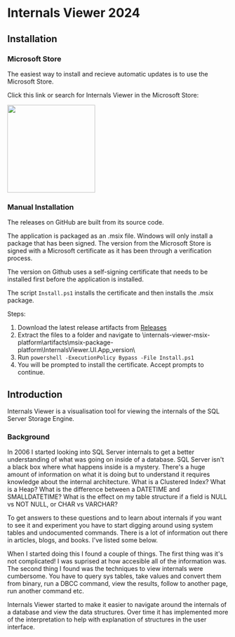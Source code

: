 

# Internals Viewer 2024

## Installation

### Microsoft Store

The easiest way to install and recieve automatic updates is to use the Microsoft Store.

Click this link or search for Internals Viewer in the Microsoft Store:

<a href="https://apps.microsoft.com/detail/Internals%20Viewer/9MSW42CQMK2V?launch=true
	&mode=mini">
	<img src="https://get.microsoft.com/images/en-gb%20dark.svg" width="200"/>
</a>

### Manual Installation

The releases on GitHub are built from its source code.

The application is packaged as an .msix file. Windows will only install a package that has been signed. The version from the Microsoft Store is signed with a Microsoft certificate as it has been through a verification process.

The version on Github uses a self-signing certificate that needs to be installed first before the application is installed.

The script `Install.ps1` installs the certificate and then installs the .msix package.

Steps:
1. Download the latest release artifacts from [Releases](https://github.com/danny-sg/internals-viewer/releases)
2. Extract the files to a folder and navigate to \internals-viewer-msix-platform\artifacts\msix-package-platform\InternalsViewer.UI.App_version\
3. Run `powershell -ExecutionPolicy Bypass -File Install.ps1`
4. You will be prompted to install the certificate. Accept prompts to continue.

## Introduction

Internals Viewer is a visualisation tool for viewing the internals of the SQL Server Storage Engine.

### Background

In 2006 I started looking into SQL Server internals to get a better understanding of what was going on inside of a database. SQL Server isn't a black box where what happens inside is a mystery. There's a huge amount of information on what it is doing but to understand it requires knowledge about the internal architecture. What is a Clustered Index? What is a Heap? What is the difference between a DATETIME and SMALLDATETIME? What is the effect on my table structure if a field is NULL vs NOT NULL, or CHAR vs VARCHAR?

To get answers to these questions and to learn about internals if you want to see it and experiment you have to start digging around using system tables and undocumented commands. There is a lot of information out there in articles, blogs, and books. I've listed some below. 

When I started doing this I found a couple of things. The first thing was it's not complicated! I was suprised at how accesible all of the information was. The second thing I found was the techniques to view internals were cumbersome. You have to query sys tables, take values and convert them from binary, run a DBCC command, view the results, follow to another page, run another command etc.

Internals Viewer started to make it easier to navigate around the internals of a database and view the data structures. Over time it has implemented more of the interpretation to help with explanation of structures in the user interface.
